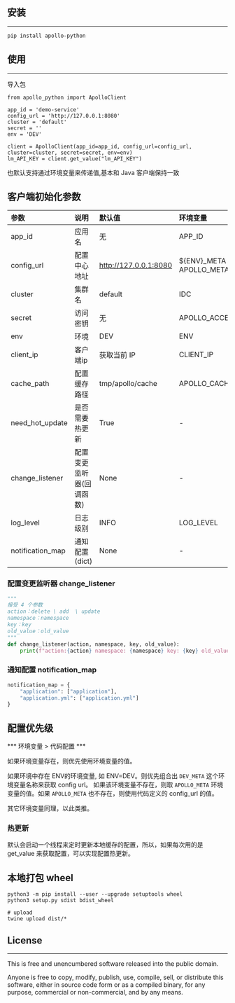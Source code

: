 ## 安装
-----

```bash
pip install apollo-python
```

## 使用
-----

导入包
```
from apollo_python import ApolloClient
```

```
app_id = 'demo-service'
config_url = 'http://127.0.0.1:8080'
cluster = 'default'
secret = ''
env = 'DEV'

client = ApolloClient(app_id=app_id, config_url=config_url, cluster=cluster, secret=secret, env=env)
lm_API_KEY = client.get_value("lm_API_KEY")
```

也默认支持通过环境变量来传递值,基本和 Java 客户端保持一致

## 客户端初始化参数

| 参数               | 说明            | 默认值                   | 环境变量                       |
|:-----------------|:--------------|:----------------------|:---------------------------|
| app_id           | 应用名           | 无                     | APP_ID                     |
| config_url       | 配置中心地址        | http://127.0.0.1:8080 | ${ENV}_META or APOLLO_META |
| cluster          | 集群名           | default               | IDC                        |
| secret           | 访问密钥          | 无                     | APOLLO_ACCESS_KEY_SECRET   |
| env              | 环境            | DEV                   | ENV                        |
| client_ip        | 客户端ip         | 获取当前 IP               | CLIENT_IP                  |
| cache_path       | 配置缓存路径        | tmp/apollo/cache      | APOLLO_CACHE_PATH          |
| need_hot_update  | 是否需要热更新       | True                  | -                          |
| change_listener  | 配置变更监听器(回调函数) | None                  | -                          |
| log_level        | 日志级别          | INFO                  | LOG_LEVEL                  |
| notification_map | 通知配置 (dict)   | None                  | -                          |

### 配置变更监听器 change_listener

```python
"""
接受 4 个参数 
action：delete \ add  \ update
namespace：namespace
key：key
old_value：old_value
"""
def change_listener(action, namespace, key, old_value):
    print(f"action:{action} namespace: {namespace} key: {key} old_value: {old_value}")
```

### 通知配置 notification_map

```python
notification_map = {
    "application": ["application"],
    "application.yml": ["application.yml"]
}
```

## 配置优先级

*** 环境变量 > 代码配置 ***

如果环境变量存在，则优先使用环境变量的值。

如果环境中存在 ENV的环境变量, 如 ENV=DEV。则优先组合出  `DEV_META` 这个环境变量名称来获取 config url。 如果该环境变量不存在，则取 `APOLLO_META` 环境变量的值。如果 `APOLLO_META` 也不存在，则使用代码定义的 config_url 的值。

其它环境变量同理，以此类推。

### 热更新

默认会启动一个线程来定时更新本地缓存的配置，所以，如果每次用的是 get_value 来获取配置，可以实现配置热更新。


## 本地打包 wheel 

```
python3 -m pip install --user --upgrade setuptools wheel
python3 setup.py sdist bdist_wheel  

# upload
twine upload dist/*

```

## License
-------

This is free and unencumbered software released into the public domain.

Anyone is free to copy, modify, publish, use, compile, sell, or
distribute this software, either in source code form or as a compiled
binary, for any purpose, commercial or non-commercial, and by any means.

  [My Blog]: [https://uublog.com](https://uublog.com)
